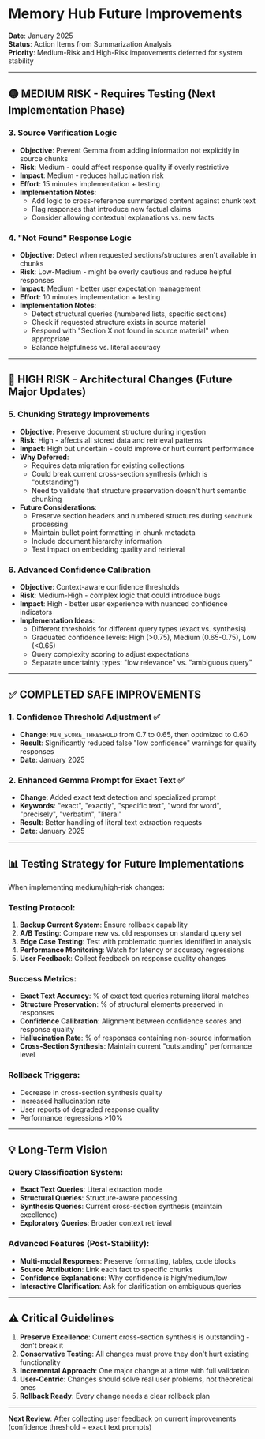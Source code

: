 # Memory Hub Future Improvements

**Date**: January 2025  
**Status**: Action Items from Summarization Analysis  
**Priority**: Medium-Risk and High-Risk improvements deferred for system stability

---

## 🟡 **MEDIUM RISK - Requires Testing (Next Implementation Phase)**

### 3. Source Verification Logic
- **Objective**: Prevent Gemma from adding information not explicitly in source chunks
- **Risk**: Medium - could affect response quality if overly restrictive
- **Impact**: Medium - reduces hallucination risk
- **Effort**: 15 minutes implementation + testing
- **Implementation Notes**: 
  - Add logic to cross-reference summarized content against chunk text
  - Flag responses that introduce new factual claims
  - Consider allowing contextual explanations vs. new facts

### 4. "Not Found" Response Logic
- **Objective**: Detect when requested sections/structures aren't available in chunks
- **Risk**: Low-Medium - might be overly cautious and reduce helpful responses
- **Impact**: Medium - better user expectation management
- **Effort**: 10 minutes implementation + testing
- **Implementation Notes**:
  - Detect structural queries (numbered lists, specific sections)
  - Check if requested structure exists in source material
  - Respond with "Section X not found in source material" when appropriate
  - Balance helpfulness vs. literal accuracy

---

## 🔴 **HIGH RISK - Architectural Changes (Future Major Updates)**

### 5. Chunking Strategy Improvements
- **Objective**: Preserve document structure during ingestion
- **Risk**: High - affects all stored data and retrieval patterns
- **Impact**: High but uncertain - could improve or hurt current performance
- **Why Deferred**: 
  - Requires data migration for existing collections
  - Could break current cross-section synthesis (which is "outstanding")
  - Need to validate that structure preservation doesn't hurt semantic chunking
- **Future Considerations**:
  - Preserve section headers and numbered structures during `semchunk` processing
  - Maintain bullet point formatting in chunk metadata
  - Include document hierarchy information
  - Test impact on embedding quality and retrieval

### 6. Advanced Confidence Calibration
- **Objective**: Context-aware confidence thresholds
- **Risk**: Medium-High - complex logic that could introduce bugs
- **Impact**: High - better user experience with nuanced confidence indicators
- **Implementation Ideas**:
  - Different thresholds for different query types (exact vs. synthesis)
  - Graduated confidence levels: High (>0.75), Medium (0.65-0.75), Low (<0.65)
  - Query complexity scoring to adjust expectations
  - Separate uncertainty types: "low relevance" vs. "ambiguous query"

---

## ✅ **COMPLETED SAFE IMPROVEMENTS**

### 1. Confidence Threshold Adjustment ✅
- **Change**: `MIN_SCORE_THRESHOLD` from 0.7 to 0.65, then optimized to 0.60
- **Result**: Significantly reduced false "low confidence" warnings for quality responses
- **Date**: January 2025

### 2. Enhanced Gemma Prompt for Exact Text ✅
- **Change**: Added exact text detection and specialized prompt
- **Keywords**: "exact", "exactly", "specific text", "word for word", "precisely", "verbatim", "literal"
- **Result**: Better handling of literal text extraction requests
- **Date**: January 2025

---

## 📊 **Testing Strategy for Future Implementations**

When implementing medium/high-risk changes:

### Testing Protocol:
1. **Backup Current System**: Ensure rollback capability
2. **A/B Testing**: Compare new vs. old responses on standard query set
3. **Edge Case Testing**: Test with problematic queries identified in analysis
4. **Performance Monitoring**: Watch for latency or accuracy regressions
5. **User Feedback**: Collect feedback on response quality changes

### Success Metrics:
- **Exact Text Accuracy**: % of exact text queries returning literal matches
- **Structure Preservation**: % of structural elements preserved in responses  
- **Confidence Calibration**: Alignment between confidence scores and response quality
- **Hallucination Rate**: % of responses containing non-source information
- **Cross-Section Synthesis**: Maintain current "outstanding" performance level

### Rollback Triggers:
- Decrease in cross-section synthesis quality
- Increased hallucination rate
- User reports of degraded response quality
- Performance regressions >10%

---

## 💡 **Long-Term Vision**

### Query Classification System:
- **Exact Text Queries**: Literal extraction mode
- **Structural Queries**: Structure-aware processing
- **Synthesis Queries**: Current cross-section synthesis (maintain excellence)
- **Exploratory Queries**: Broader context retrieval

### Advanced Features (Post-Stability):
- **Multi-modal Responses**: Preserve formatting, tables, code blocks
- **Source Attribution**: Link each fact to specific chunks
- **Confidence Explanations**: Why confidence is high/medium/low
- **Interactive Clarification**: Ask for clarification on ambiguous queries

---

## ⚠️ **Critical Guidelines**

1. **Preserve Excellence**: Current cross-section synthesis is outstanding - don't break it
2. **Conservative Testing**: All changes must prove they don't hurt existing functionality
3. **Incremental Approach**: One major change at a time with full validation
4. **User-Centric**: Changes should solve real user problems, not theoretical ones
5. **Rollback Ready**: Every change needs a clear rollback plan

---

**Next Review**: After collecting user feedback on current improvements (confidence threshold + exact text prompts)
